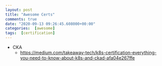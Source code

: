 ```yaml
---
layout: post
title: "Awesome Certs"
comments: true
date: "2020-09-13 09:26:45.608000+00:00"
categories:  [awesome]
tags:  [certification]
---
```





* CKA
    * https://medium.com/takeaway-tech/k8s-certification-everything-you-need-to-know-about-k8s-and-ckad-afa04e267ffe